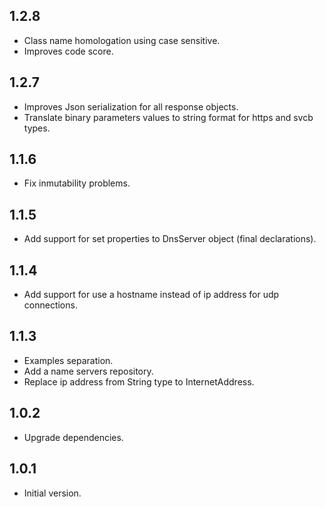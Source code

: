 ## 1.2.8

- Class name homologation using case sensitive.
- Improves code score.

## 1.2.7

- Improves Json serialization for all response objects.
- Translate binary parameters values to string format for https and svcb types.

## 1.1.6

- Fix inmutability problems.

## 1.1.5

- Add support for set properties to DnsServer object (final declarations).

## 1.1.4

- Add support for use a hostname instead of ip address for udp connections.

## 1.1.3

- Examples separation.
- Add a name servers repository.
- Replace ip address from String type to InternetAddress.

## 1.0.2

- Upgrade dependencies.

## 1.0.1

- Initial version.